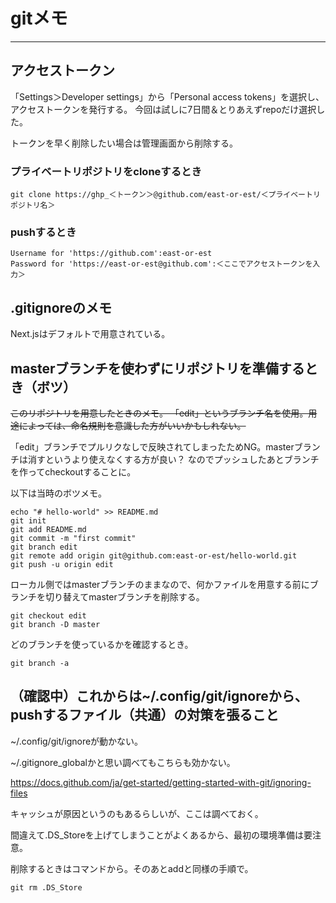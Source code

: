# gitメモ


***


## アクセストークン

「Settings＞Developer settings」から「Personal access tokens」を選択し、アクセストークンを発行する。
今回は試しに7日間＆とりあえずrepoだけ選択した。

トークンを早く削除したい場合は管理画面から削除する。

### プライベートリポジトリをcloneするとき

```
git clone https://ghp_＜トークン＞@github.com/east-or-est/＜プライベートリポジトリ名＞
```

### pushするとき

```
Username for 'https://github.com':east-or-est
Password for 'https://east-or-est@github.com':＜ここでアクセストークンを入力＞
```

## .gitignoreのメモ

Next.jsはデフォルトで用意されている。

## masterブランチを使わずにリポジトリを準備するとき（ボツ）


~~このリポジトリを用意したときのメモ。
「edit」というブランチ名を使用。用途によっては、命名規則を意識した方がいいかもしれない。~~

「edit」ブランチでプルリクなしで反映されてしまったためNG。masterブランチは消すというより使えなくする方が良い？
なのでプッシュしたあとブランチを作ってcheckoutすることに。

以下は当時のボツメモ。

```
echo "# hello-world" >> README.md
git init
git add README.md
git commit -m "first commit"
git branch edit
git remote add origin git@github.com:east-or-est/hello-world.git
git push -u origin edit
```

ローカル側ではmasterブランチのままなので、何かファイルを用意する前にブランチを切り替えてmasterブランチを削除する。

```
git checkout edit
git branch -D master
```

どのブランチを使っているかを確認するとき。

```
git branch -a
```


## （確認中）これからは~/.config/git/ignoreから、pushするファイル（共通）の対策を張ること

~/.config/git/ignoreが動かない。

~/.gitignore_globalかと思い調べてもこちらも効かない。

https://docs.github.com/ja/get-started/getting-started-with-git/ignoring-files

キャッシュが原因というのもあるらしいが、ここは調べておく。



間違えて.DS_Storeを上げてしまうことがよくあるから、最初の環境準備は要注意。

削除するときはコマンドから。そのあとaddと同様の手順で。

```
git rm .DS_Store
```